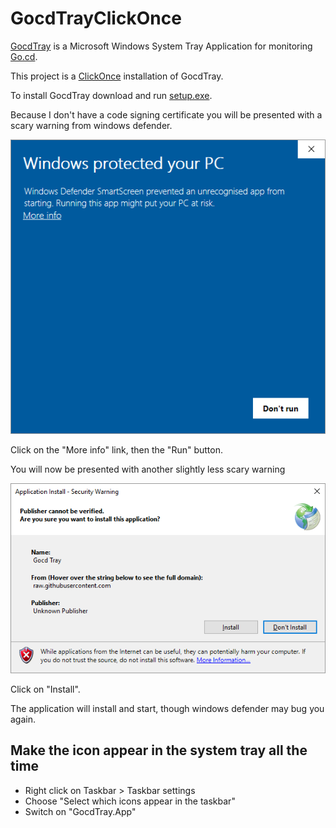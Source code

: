 # GocdTrayClickOnce

[GocdTray](https://github.com/matroberts/GocdTray) is a Microsoft Windows System Tray Application for monitoring [Go.cd](https://www.gocd.org/).

This project is a [ClickOnce](https://en.wikipedia.org/wiki/ClickOnce) installation of GocdTray.

To install GocdTray download and run [setup.exe](https://raw.githubusercontent.com/matroberts/GocdTrayClickOnce/master/setup.exe).

Because I don't have a code signing certificate you will be presented with a scary warning from windows defender.

![Windows Defender](Images/windows-defender.png?raw=true "Windows Defender")

Click on the "More info" link, then the "Run" button.

You will now be presented with another slightly less scary warning

![Application Install](Images/application-install.png?raw=true "Application Install")

Click on "Install".  

The application will install and start, though windows defender may bug you again.

## Make the icon appear in the system tray all the time

- Right click on Taskbar > Taskbar settings
- Choose "Select which icons appear in the taskbar"
- Switch on "GocdTray.App"